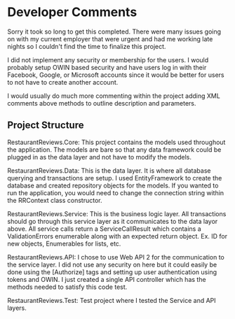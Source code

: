 Developer Comments 
=================
Sorry it took so long to get this completed. There were many issues going on with my current employer that were urgent and had me working late nights so I couldn't find the time to finalize this project.

I did not implement any security or membership for the users. I would probably setup OWIN based security and have users log in with their Facebook, Google, or Microsoft accounts since it would be better for users to not have to create another account.

I would usually do much more commenting within the project adding XML comments above methods to outline description and parameters.


Project Structure
-------------- 
RestaurantReviews.Core: 
This project contains the models used throughout the application. The models are bare so that any data framework could be plugged in as the data layer and not have to modify the models.

RestaurantReviews.Data: 
This is the data layer. It is where all database querying and transactions are setup. I used EntityFramework to create the database and created repository objects for the models. If you wanted to run the application, you would need to change the connection string within the RRContext class constructor.

RestaurantReviews.Service: 
This is the business logic layer. All transactions should go through this service layer as it communicates to the data layor above. All service calls return a ServiceCallResult which contains a ValidationErrors enumerable along with an expected return object. Ex. ID for new objects, Enumerables for lists, etc.

RestaurantReviews.API: 
I chose to use Web API 2 for the communication to the service layer. I did not use any security on here but it could easily be done using the [Authorize] tags and setting up user authentication using tokens and OWIN. I just created a single API controller which has the methods needed to satisfy this code test.

RestaurantReviews.Test: 
Test project where I tested the Service and API layers.
